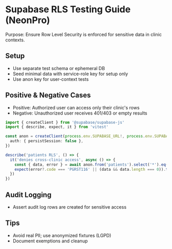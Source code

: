 # Supabase RLS Testing Guide (NeonPro)

Purpose: Ensure Row Level Security is enforced for sensitive data in clinic contexts.

## Setup
- Use separate test schema or ephemeral DB
- Seed minimal data with service-role key for setup only
- Use anon key for user-context tests

## Positive & Negative Cases
- Positive: Authorized user can access only their clinic's rows
- Negative: Unauthorized user receives 401/403 or empty results

```ts
import { createClient } from '@supabase/supabase-js'
import { describe, expect, it } from 'vitest'

const anon = createClient(process.env.SUPABASE_URL!, process.env.SUPABASE_ANON_KEY!, {
  auth: { persistSession: false },
})

describe('patients RLS', () => {
  it('denies cross-clinic access', async () => {
    const { data, error } = await anon.from('patients').select('*').eq('clinic_id', 'OTHER')
    expect(error?.code === 'PGRST116' || (data && data.length === 0)).toBeTruthy()
  })
})
```

## Audit Logging
- Assert audit log rows are created for sensitive access

## Tips
- Avoid real PII; use anonymized fixtures (LGPD)
- Document exemptions and cleanup

